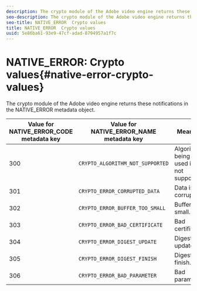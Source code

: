```yaml
---
description: The crypto module of the Adobe video engine returns these notifications in the NATIVE_ERROR metadata object.
seo-description: The crypto module of the Adobe video engine returns these notifications in the NATIVE_ERROR metadata object.
seo-title: NATIVE_ERROR  Crypto values
title: NATIVE_ERROR  Crypto values
uuid: 5e86ba61-93e9-47cf-adad-8794957a1f7c
---
```


# NATIVE_ERROR: Crypto values{#native-error-crypto-values}

The crypto module of the Adobe video engine returns these notifications in the NATIVE_ERROR metadata object.

|  Value for NATIVE_ERROR_CODE metadata key  | Value for NATIVE_ERROR_NAME metadata key  | Meaning  |
|---|---|---|
|  300  | `CRYPTO_ALGORITHM_NOT_SUPPORTED`  | Algorithm being used is not supported.  |
|  301  | `CRYPTO_ERROR_CORRUPTED_DATA`  | Data is corrupted.  |
|  302  | `CRYPTO_ERROR_BUFFER_TOO_SMALL`  | Buffer too small.  |
|  303  | `CRYPTO_ERROR_BAD_CERTIFICATE`  | Bad certificate.  |
|  304  | `CRYPTO_ERROR_DIGEST_UPDATE`  | Digest update.  |
|  305  | `CRYPTO_ERROR_DIGEST_FINISH`  | Digest finish.  |
|  306  | `CRYPTO_ERROR_BAD_PARAMETER`  | Bad parameter.  |


